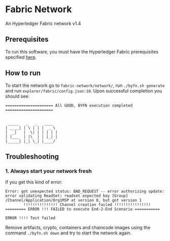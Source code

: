 # Fabric Network

An Hyperledger Fabric network v1.4

## Prerequisites

To run this software, you must have the Hyperledger Fabric prerequisites specified [here](https://hyperledger-fabric.readthedocs.io/en/release-1.4/prereqs.html).

## How to run

To start the network go to `fabric-network/network/`, run `./byfn.sh generate` and run `explorer/fabric/config.json:10`. Upon successful completion you should see:

```
===================== All GOOD, BYFN execution completed =====================


 _____   _   _   ____
| ____| | \ | | |  _ \
|  _|   |  \| | | | | |
| |___  | |\  | | |_| |
|_____| |_| \_| |____/
```

## Troubleshooting

### 1.  Always start your network fresh

If you get this kind of error:

```
Error: got unexpected status: BAD_REQUEST -- error authorizing update: error validating ReadSet: readset expected key [Group]  /Channel/Application/Org1MSP at version 0, but got version 1
    	!!!!!!!!!!!!!!! Channel creation failed !!!!!!!!!!!!!!!!
========= ERROR !!! FAILED to execute End-2-End Scenario ===========

ERROR !!!! Test failed
```

Remove artifacts, crypto, containers and chaincode images using the command `./byfn.sh down` and try to start the network again.
